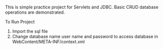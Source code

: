 This is simple practice project for Servlets and JDBC.
Basic CRUD database operations are demonstrated.

To Run Project
1. Import the sql file 
2. Change database name user name and password to access database in WebContent/META-INF/context.xml

